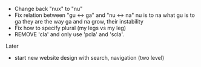 - Change back "nux" to "nu"
- Fix relation between "gu <-> ga" and "nu <-> na"
  nu is to na
  what gu is to ga
  they are the way ga and na grow, their instability
- Fix how to specify plural (my legs vs my leg)
- REMOVE 'cla' and only use 'pcla' and 'scla'.

Later

- start new website design with search, navigation (two level)
